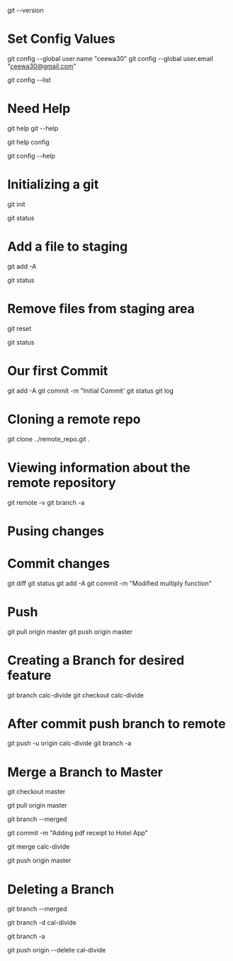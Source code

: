 git --version

# Set Config Values

git config --global user.name "ceewa30"
git config --global user.email "ceewa30@gmail.com"

git config --list

# Need Help

git help <verb>
git <verb> --help

git help config

git config --help

# Initializing a git

git init

git status

# Add a file to staging

git add -A

git status

# Remove files from staging area

git reset

git status

# Our first Commit

git add -A
git commit -m "Initial Commit'
git status
git log

# Cloning a remote repo

git clone ../remote_repo.git .

# Viewing information about the remote repository

git remote -v
git branch -a

# Pusing changes 
# Commit changes 

git diff
git status
git add -A
git commit -m "Modified multiply function"

# Push
git pull origin master
git push origin master

# Creating a Branch for desired feature

git branch calc-divide
git checkout calc-divide

# After commit push branch to remote

git push -u origin calc-divide
git branch -a

# Merge a Branch to Master

git checkout master

git pull origin master

git branch --merged

git commit -m "Adding pdf receipt to Hotel App"

git merge calc-divide

git push origin master

# Deleting a Branch

git branch --merged

git branch -d cal-divide

git branch -a

git push origin --delete cal-divide

